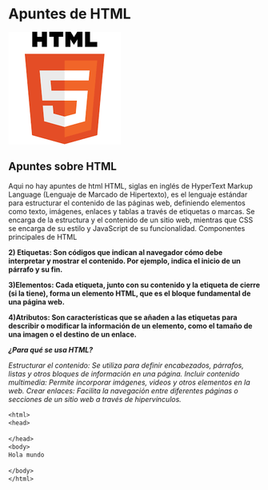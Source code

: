 # Apuntes de HTML
![imagen de fondo](images.png)

## Apuntes sobre HTML
Aqui no hay apuntes de html
HTML, siglas en inglés de HyperText Markup Language (Lenguaje de Marcado de Hipertexto), es el lenguaje estándar para estructurar el contenido de las páginas web, definiendo elementos como texto, imágenes, enlaces y tablas a través de etiquetas o marcas. Se encarga de la estructura y el contenido de un sitio web, mientras que CSS se encarga de su estilo y JavaScript de su funcionalidad. 
Componentes principales de HTML

**2) Etiquetas: Son códigos que indican al navegador cómo debe interpretar y mostrar el contenido. Por ejemplo, indica el inicio de un párrafo y su fin.**

**3)Elementos: Cada etiqueta, junto con su contenido y la etiqueta de cierre (si la tiene), forma un elemento HTML, que es el bloque fundamental de una página web.**

**4)Atributos: Son características que se añaden a las etiquetas para describir o modificar la información de un elemento, como el tamaño de una imagen o el destino de un enlace.**

***¿Para qué se usa HTML?***

_Estructurar el contenido: Se utiliza para definir encabezados, párrafos, listas y otros bloques de información en una página. 
Incluir contenido multimedia: Permite incorporar imágenes, videos y otros elementos en la web. 
Crear enlaces: Facilita la navegación entre diferentes páginas o secciones de un sitio web a través de hipervínculos._
```
<html>
<head>
  
</head>
<body>
Hola mundo
  
</body>
</html>

